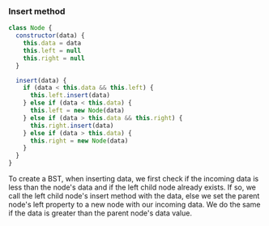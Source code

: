 ### Insert method


```js
class Node {
  constructor(data) {
    this.data = data
    this.left = null
    this.right = null
  }

  insert(data) {
    if (data < this.data && this.left) {
      this.left.insert(data)
    } else if (data < this.data) {
      this.left = new Node(data)
    } else if (data > this.data && this.right) {
      this.right.insert(data)
    } else if (data > this.data) {
      this.right = new Node(data)
    }
  }
}
```

To create a BST, when inserting data, we first check if the incoming data is less than the node's data and if the left child node already exists. If so, we call the left child node's insert method with the data, else we set the parent node's left property to a new node with our incoming data. We do the same if the data is greater than the parent node's data value. 